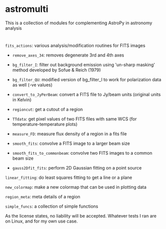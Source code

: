 # astromulti

This is a collection of modules for complementing AstroPy in astronomy analysis

# 

`fits_actions`: various analysis/modification routines for FITS images

* `remove_axes_34`: removes degenerate 3rd and 4th axes

* `bg_filter_I`: filter out background emission using 'un-sharp masking' method developed by Sofue & Reich (1979)

* `bg_filter_QU`: modified version of bg_filter_I to work for polarization data as well (-ve values)

* `convert_to_JyPerBeam`: convert a FITS file to Jy/beam units (original units in Kelvin)

* `regioncut`: get a cutout of a region

* `TTdata`: get pixel values of two FITS files with same WCS (for temperature-temperature plots)

* `measure_FD`: measure flux density of a region in a fits file

* `smooth_fits`: convolve a FITS image to a larger beam size

* `smooth_fits_to_commonbeam`: convolve two FITS images to a common beam size

* `gauss2Dfit_fits`: perform 2D Gaussian fitting on a point source

`linear_fitting`: do least squares fitting to get a line or a plane

`new_colormap`: make a new colormap that can be used in plotting data

`region_meta`: meta details of a region

`simple_funcs`: a collection of simple functions


As the license states, no liability will be accepted.  Whatever tests I ran are on Linux, and for my own use case.

